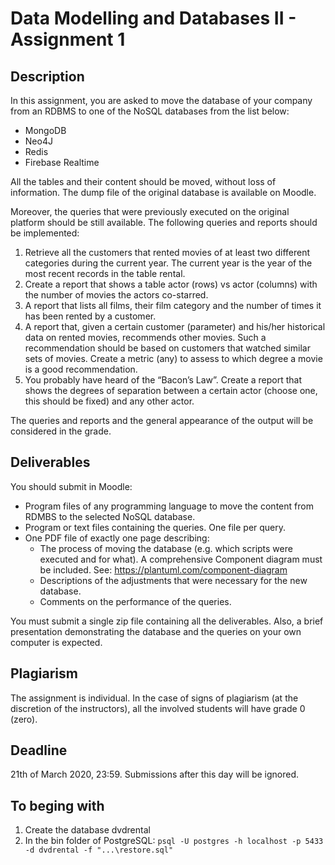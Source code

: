 # Data Modelling and Databases II - Assignment 1

## Description

In this assignment, you are asked to move the database of your company from an RDBMS to one of the NoSQL databases from the list below:

- MongoDB
- Neo4J
- Redis
- Firebase Realtime

All the tables and their content should be moved, without loss of information. The dump file of the original database is available on Moodle.

Moreover, the queries that were previously executed on the original platform should be still available. The following queries and reports should be implemented:

1. Retrieve all the customers that rented movies of at least two different categories during the current year. The current year is the year of the most recent records in the table rental.
2. Create a report that shows a table actor (rows) vs actor (columns) with the number of movies the actors co-starred.
3. A report that lists all films, their film category and the number of times it has been rented by a customer.
4. A report that, given a certain customer (parameter) and his/her historical data on rented movies, recommends other movies. Such a recommendation should be based on customers that watched similar sets of movies. Create a metric (any) to assess to which degree a movie is a good recommendation.
5. You probably have heard of the “Bacon’s Law”. Create a report that shows the degrees of separation between a certain actor (choose one, this should be fixed) and any other actor.

The queries and reports and the general appearance of the output will be considered in the grade.

## Deliverables

You should submit in Moodle:

- Program files of any programming language to move the content from RDMBS to the selected NoSQL database.
- Program or text files containing the queries. One file per query.
- One PDF file of exactly one page describing:
  - The process of moving the database (e.g. which scripts were executed and for what). A comprehensive Component diagram must be included. See: <https://plantuml.com/component-diagram>
  - Descriptions of the adjustments that were necessary for the new database.
  - Comments on the performance of the queries.

You must submit a single zip file containing all the deliverables. Also, a brief presentation demonstrating the database and the queries on your own computer is expected.

## Plagiarism

The assignment is individual. In the case of signs of plagiarism (at the discretion of the instructors), all the involved students will have grade 0 (zero).

## Deadline

21th of March 2020, 23:59. Submissions after this day will be ignored.

## To beging with

1. Create the database dvdrental
2. In the bin folder of PostgreSQL:
`psql -U postgres -h localhost -p 5433 -d dvdrental -f "...\restore.sql"`
